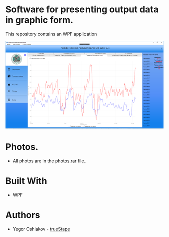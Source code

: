 # Software for presenting output data in graphic form.
This repository contains an WPF application

![alt text](https://github.com/trueStape/ChartsViews/blob/master/350_сигнал%2010_боков.png?raw=true)

# Photos.
* All photos are in the [photos.rar](https://github.com/trueStape/ChartsViews/blob/master/Фото%20Графиков.rar) file. 

# Built With
* WPF

# Authors
* Yegor Oshlakov - [trueStape](https://github.com/trueStape)
